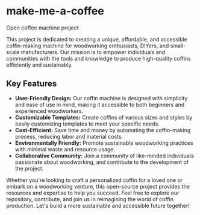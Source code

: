 # make-me-a-coffee
Open coffee machine project

This project is dedicated to creating a unique, affordable, and accessible coffin-making machine for woodworking enthusiasts, DIYers, and small-scale manufacturers. Our mission is to empower individuals and communities with the tools and knowledge to produce high-quality coffins efficiently and sustainably.

## Key Features
- **User-Friendly Design:** Our coffin machine is designed with simplicity and ease of use in mind, making it accessible to both beginners and experienced woodworkers.
- **Customizable Templates:** Create coffins of various sizes and styles by easily customizing templates to meet your specific needs.
- **Cost-Efficient:** Save time and money by automating the coffin-making process, reducing labor and material costs.
- **Environmentally Friendly:** Promote sustainable woodworking practices with minimal waste and resource usage.
- **Collaborative Community:** Join a community of like-minded individuals passionate about woodworking, and contribute to the development of the project.

Whether you're looking to craft a personalized coffin for a loved one or embark on a woodworking venture, this open-source project provides the resources and expertise to help you succeed. Feel free to explore our repository, contribute, and join us in reimagining the world of coffin production. Let's build a more sustainable and accessible future together!
